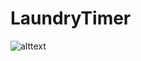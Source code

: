 # LaundryTimer

![alttext](https://user-images.githubusercontent.com/32597809/94956200-60854000-04b1-11eb-8dbd-84caace4db65.jpg)
